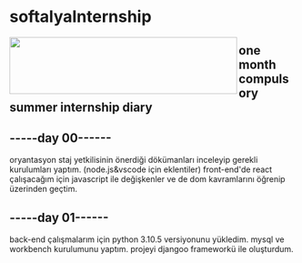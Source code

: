 # softalyaInternship
<img src="https://i.hizliresim.com/govcaai.png" align="left" width ="400" height ="100">

## one month compulsory summer internship diary

## -----day 00------
oryantasyon
staj yetkilisinin önerdiği dökümanları inceleyip gerekli kurulumları yaptım.
(node.js&vscode için eklentiler)
front-end'de react çalışacağım için javascript ile değişkenler ve de dom kavramlarını öğrenip üzerinden geçtim.

## -----day 01------
back-end çalışmalarım için python 3.10.5 versiyonunu yükledim.
mysql ve workbench kurulumunu yaptım.
projeyi djangoo frameworkü ile oluşturdum.
